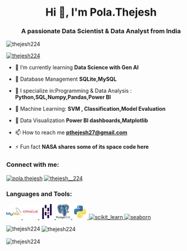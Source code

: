 <h1 align="center">Hi 👋, I'm Pola.Thejesh</h1>
<h3 align="center">A passionate Data Scientist & Data Analyst from India</h3>

<p align="left"> <img src="https://komarev.com/ghpvc/?username=thejesh224&label=Profile%20views&color=0e75b6&style=flat" alt="thejesh224" /> </p>

<p align="left"> <a href="https://github.com/ryo-ma/github-profile-trophy"><img src="https://github-profile-trophy.vercel.app/?username=thejesh224" alt="thejesh224" /></a> </p>

- 🔭 I’m currently learning **Data Science with Gen AI**

- 🌱 Database Management **SQLite,MySQL**

- 👯 I specialize in:Programming & Data Analysis : **Python,SQL,Numpy,Pandas,Power BI**

- 🤝 Machine Learning: **SVM , Classification,Model Evaluation**

- 💬 Data Visualization **Power BI dashboards,Matplotlib**

- 📫 How to reach me **pthejesh27@gmail.com**

- ⚡ Fun fact **NASA shares some of its space code here**

<h3 align="left">Connect with me:</h3>
<p align="left">
<a href="https://linkedin.com/in/pola.thejesh" target="blank"><img align="center" src="https://raw.githubusercontent.com/rahuldkjain/github-profile-readme-generator/master/src/images/icons/Social/linked-in-alt.svg" alt="pola.thejesh" height="30" width="40" /></a>
<a href="https://instagram.com/thejesh__224" target="blank"><img align="center" src="https://raw.githubusercontent.com/rahuldkjain/github-profile-readme-generator/master/src/images/icons/Social/instagram.svg" alt="thejesh__224" height="30" width="40" /></a>
</p>

<h3 align="left">Languages and Tools:</h3>
<p align="left"> <a href="https://www.mysql.com/" target="_blank" rel="noreferrer"> <img src="https://raw.githubusercontent.com/devicons/devicon/master/icons/mysql/mysql-original-wordmark.svg" alt="mysql" width="40" height="40"/> </a> <a href="https://www.oracle.com/" target="_blank" rel="noreferrer"> <img src="https://raw.githubusercontent.com/devicons/devicon/master/icons/oracle/oracle-original.svg" alt="oracle" width="40" height="40"/> </a> <a href="https://pandas.pydata.org/" target="_blank" rel="noreferrer"> <img src="https://raw.githubusercontent.com/devicons/devicon/2ae2a900d2f041da66e950e4d48052658d850630/icons/pandas/pandas-original.svg" alt="pandas" width="40" height="40"/> </a> <a href="https://www.postgresql.org" target="_blank" rel="noreferrer"> <img src="https://raw.githubusercontent.com/devicons/devicon/master/icons/postgresql/postgresql-original-wordmark.svg" alt="postgresql" width="40" height="40"/> </a> <a href="https://www.python.org" target="_blank" rel="noreferrer"> <img src="https://raw.githubusercontent.com/devicons/devicon/master/icons/python/python-original.svg" alt="python" width="40" height="40"/> </a> <a href="https://scikit-learn.org/" target="_blank" rel="noreferrer"> <img src="https://upload.wikimedia.org/wikipedia/commons/0/05/Scikit_learn_logo_small.svg" alt="scikit_learn" width="40" height="40"/> </a> <a href="https://seaborn.pydata.org/" target="_blank" rel="noreferrer"> <img src="https://seaborn.pydata.org/_images/logo-mark-lightbg.svg" alt="seaborn" width="40" height="40"/> </a> </p>

<p><img align="left" src="https://github-readme-stats.vercel.app/api/top-langs?username=thejesh224&show_icons=true&locale=en&layout=compact" alt="thejesh224" /></p>

<p>&nbsp;<img align="center" src="https://github-readme-stats.vercel.app/api?username=thejesh224&show_icons=true&hide_border=true&locale=en" alt="thejesh224" /></p>

<p><img align="center" src="https://github-readme-streak-stats.herokuapp.com/?user=thejesh224&" alt="thejesh224" /></p>
